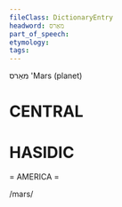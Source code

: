 ```yaml
---
fileClass: DictionaryEntry
headword: מאַרס
part_of_speech: 
etymology: 
tags: 
---
```

מאַרס
'Mars (planet)

CENTRAL
========

HASIDIC
=======
= AMERICA = 

/mars/
